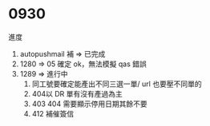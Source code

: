 # 0930
進度
1. autopushmail 補 => 已完成
2. 1280 => 05 確定 ok，無法模擬 qas 錯誤
3. 1289 => 進行中
   1. 同工號要確定能產出不同三選一單/ url 也要壓不同單的
   2. 404以 DR 單有沒有產過為主
   3. 403 404 需要顯示停用日期其餘不要
   4. 412 補催簽信
   
